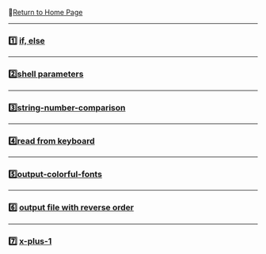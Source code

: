 :hotel:[Return to Home Page](https://github.com/geophydog/geophydog.github.io)  

***

### :one: [if, else](https://github.com/geophydog/Linux-Notes/blob/master/Shell/IF-ELSE.md)

***

### :two:[shell parameters](https://github.com/geophydog/Linux-Notes/blob/master/Shell/Shell-parameters.md) 

***

### :three:[string-number-comparison](https://github.com/geophydog/Linux-Notes/blob/master/Shell/string-number-comparison.md)

***

### :four:[read from keyboard](https://github.com/geophydog/Linux-Notes/blob/master/Shell/Input-from-keyboard.md)

***

### :five:[output-colorful-fonts](https://github.com/geophydog/Linux-Notes/blob/master/Shell/output-colorful-fonts.md)

***

### :six: [output file with reverse order](https://github.com/geophydog/Linux-Notes/blob/master/Shell/reverse-order.md)

***

### :seven: [x-plus-1](https://github.com/geophydog/Linux-Notes/blob/master/Shell/x-plus-1.md)
